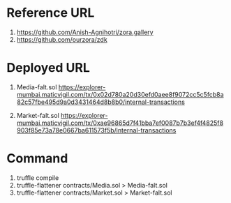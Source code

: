 # Reference URL
1. https://github.com/Anish-Agnihotri/zora.gallery
2. https://github.com/ourzora/zdk


# Deployed URL
1. Media-falt.sol
    https://explorer-mumbai.maticvigil.com/tx/0x02d780a20d30efd0aee8f9072cc5c5fcb8a82c57fbe495d9a0d3431464d8b8b0/internal-transactions

2. Market-falt.sol
    https://explorer-mumbai.maticvigil.com/tx/0xae96865d7f41bba7ef0087b7b3ef4f4825f8903f85e73a78e0667ba611573f5b/internal-transactions


# Command

1. truffle compile
2. truffle-flattener contracts/Media.sol > Media-falt.sol
3. truffle-flattener contracts/Market.sol > Market-falt.sol 
